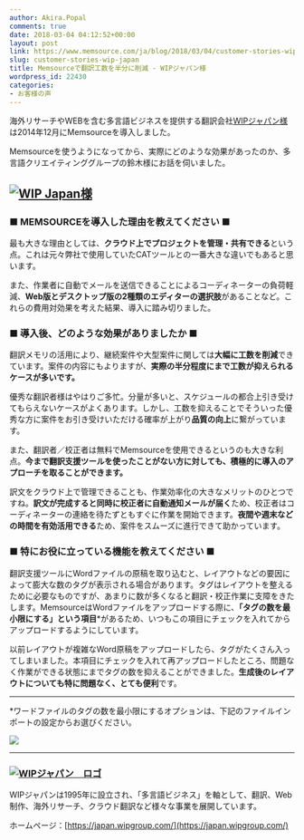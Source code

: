 ```yaml
---
author: Akira.Popal
comments: true
date: 2018-03-04 04:12:52+00:00
layout: post
link: https://www.memsource.com/ja/blog/2018/03/04/customer-stories-wip-japan/
slug: customer-stories-wip-japan
title: Memsourceで翻訳工数を半分に削減 - WIPジャパン様
wordpress_id: 22430
categories:
- お客様の声
---
```






海外リサーチやWEBを含む多言語ビジネスを提供する翻訳会社[WIPジャパン様](https://japan.wipgroup.com/)は2014年12月にMemsourceを導入しました。





Memsourceを使うようになってから、実際にどのような効果があったのか、多言語クリエイティンググループの鈴木様にお話を伺いました。



<!-- more -->


## [![WIP Japan様](https://www.memsource.com/wp-content/uploads/2018/03/WIP角抜き-300x197.png)](https://www.memsource.com/wp-content/uploads/2018/03/WIP角抜き.png)




### ■ MEMSOURCEを導入した理由を教えてください ■




最も大きな理由としては、**クラウド上でプロジェクトを管理・共有できる**という点。これは元々弊社で使用していたCATツールとの一番大きな違いでもあると思います。





また、作業者に自動でメールを送信できることによるコーディネーターの負荷軽減、**Web版とデスクトップ版の2種類のエディターの選択肢**があることなど。これらの費用対効果を考えた結果、導入に踏み切りました。





### ■ 導入後、どのような効果がありましたか ■




翻訳メモリの活用により、継続案件や大型案件に関しては**大幅に工数を削減**できています。案件の内容にもよりますが、**実際の半分程度にまで工数が抑えられるケースが多いです。**





優秀な翻訳者様はやはりご多忙。分量が多いと、スケジュールの都合上引き受けてもらえないケースがよくあります。しかし、工数を抑えることでそういった優秀な方に案件をお引き受けいただける確率が上がり**品質の向上**に繋がっています。





また、翻訳者／校正者は無料でMemsourceを使用できるというのも大きな利点。**今まで翻訳支援ツールを使ったことがない方に対しても、積極的に導入のアプローチを取ることができます。**





訳文をクラウド上で管理できることも、作業効率化の大きなメリットのひとつですね。**訳文が完成すると同時に校正者に自動通知メールが届く**ため、校正者はコーディネーターの連絡を待たずともすぐに作業を開始できます。**夜間や週末などの時間を有効活用できる**ため、案件をスムーズに進行できて助かっています。






### ■ 特にお役に立っている機能を教えてください ■




翻訳支援ツールにWordファイルの原稿を取り込むと、レイアウトなどの要因によって膨大な数のタグが表示される場合があります。タグはレイアウトを整えるために必要なものですが、あまりに数が多くなると翻訳・校正作業に支障をきたします。MemsourceはWordファイルをアップロードする際に、**「タグの数を最小限にする」という項目***があるため、いつもこの項目にチェックを入れてからアップロードするようにしています。





以前レイアウトが複雑なWord原稿をアップロードしたら、タグがたくさん入ってしまいました。本項目にチェックを入れて再アップロードしたところ、問題なく作業ができる状態にまでタグの数を抑えることができました。**生成後のレイアウトについても特に問題なく、とても便利**です。









-------------------------------------




*ワードファイルのタグの数を最小限にするオプションは、下記のファイルインポートの設定からお選びください。


[![](https://www.memsource.com/wp-content/uploads/2018/03/word-import-ja-300x160.png)](https://www.memsource.com/wp-content/uploads/2018/03/word-import-ja.png)









-------------------------------------





### [![WIPジャパン　ロゴ](https://www.memsource.com/wp-content/uploads/2018/03/logo-300x300.jpg)](https://www.memsource.com/wp-content/uploads/2018/03/logo.jpg)










WIPジャパンは1995年に設立され、「多言語ビジネス」を軸として、翻訳、Web制作、海外リサーチ、クラウド翻訳など様々な事業を展開しています。





ホームページ：[https://japan.wipgroup.com/](https://japan.wipgroup.com/)




